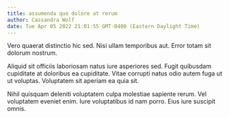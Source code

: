 ```yaml
---
title: assumenda quo dolore at rerum
author: Cassandra Wolf
date: Tue Apr 05 2022 21:01:55 GMT-0400 (Eastern Daylight Time)
---
```

Vero quaerat distinctio hic sed. Nisi ullam temporibus aut. Error totam sit dolorum nostrum.

 Aliquid sit officiis laboriosam natus iure asperiores sed. Fugit quibusdam cupiditate at doloribus ea cupiditate. Vitae corrupti natus odio autem fuga ut ut voluptas. Voluptatem sit aperiam ea quia sit.

 Nihil quisquam deleniti voluptatem culpa molestiae sapiente rerum. Vel voluptatem eveniet enim. Iure voluptatibus id nam porro. Eius iure suscipit omnis.